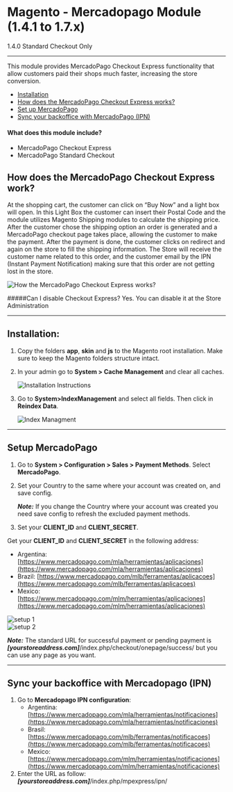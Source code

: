 # Magento - Mercadopago Module (1.4.1 to 1.7.x) 
1.4.0 Standard Checkout Only

---

This module provides MercadoPago Checkout Express functionality that allow customers paid their shops much faster, increasing the store conversion.

* [Installation](#usage)
* [How does the MercadoPago Checkout Express works?](#howto)
* [Set up MercadoPago](#Setup)
* [Sync your backoffice with MercadoPago (IPN)](#IPN)

#### What does this module include?
* MercadoPago Checkout Express
* MercadoPago Standard Checkout

<a name="howto"></a>
## How does the MercadoPago Checkout Express work?
At the shopping cart, the customer can click on “Buy Now” and a light box will open. In this Light Box the customer can insert their Postal Code and the module utilizes Magento Shipping modules to calculate the shipping price.
After the customer chose the shipping option an order is generated and a MercadoPago checkout page takes place, allowing the customer to make the payment.  After the payment is done, the customer clicks on redirect and again on the store to fill the shipping information.
The Store will receive the customer name related to this order, and the customer email by the IPN (Instant Payment Notification) making sure that this order are not getting lost in the store.

![How the MercadoPago Checkout Express works?](https://raw.github.com/mercadopago/cart-magento/master/README.img/howto.png)
 
#####Can I disable Checkout Express?
Yes.  You can disable it at the Store Administration

---

<a name="usage"></a>
## Installation:

1. Copy the folders **app**, **skin** and **js** to the Magento root installation. Make sure to keep the Magento folders structure intact.
2. In your admin go to **System > Cache Management** and clear all caches.

	![Installation Instructions](https://raw.github.com/mercadopago/cart-magento/master/README.img/installation.png)<br />
3. Go to **System>IndexManagement** and select all fields. Then click in **Reindex Data**.

	![Index Managment](https://raw.github.com/mercadopago/cart-magento/master/README.img/indexmanagment.png)

---
<a name="Setup"></a>
## Setup MercadoPago

1. Go to **System > Configuration > Sales > Payment Methods**. Select **MercadoPago**.

2. Set your Country to the same where your account was created on, and save config.

	***Note:*** If you change the Country where your account was created you need save config to refresh the excluded payment methods.


3. Set your **CLIENT_ID** and **CLIENT_SECRET**.

Get your **CLIENT_ID** and **CLIENT_SECRET** in the following address:
* Argentina: [https://www.mercadopago.com/mla/herramientas/aplicaciones](https://www.mercadopago.com/mla/herramientas/aplicaciones)
* Brazil: [https://www.mercadopago.com/mlb/ferramentas/aplicacoes](https://www.mercadopago.com/mlb/ferramentas/aplicacoes)
* Mexico: [https://www.mercadopago.com/mlm/herramientas/aplicaciones](https://www.mercadopago.com/mlm/herramientas/aplicaciones)

![setup 1](https://raw.github.com/mercadopago/cart-magento/master/README.img/setup.png)<br />
![setup 2](https://raw.github.com/mercadopago/cart-magento/master/README.img/setup2.png)<br />


***Note:*** The standard URL for successful payment or pending payment is ***[yourstoreaddress.com]***/index.php/checkout/onepage/success/ but you can use any page as you want.

---

<a name="IPN"></a>
## Sync your backoffice with Mercadopago (IPN) 

1. Go to **Mercadopago IPN configuration**:
    * Argentina: [https://www.mercadopago.com/mla/herramientas/notificaciones](https://www.mercadopago.com/mla/herramientas/notificaciones)
    * Brasil: [https://www.mercadopago.com/mlb/ferramentas/notificacoes](https://www.mercadopago.com/mlb/ferramentas/notificacoes)<br />
    * Mexico: [https://www.mercadopago.com/mlm/herramientas/notificaciones](https://www.mercadopago.com/mlm/herramientas/notificaciones)<br />
2. Enter the URL as follow: ***[yourstoreaddress.com]***/index.php/mpexpress/ipn/
